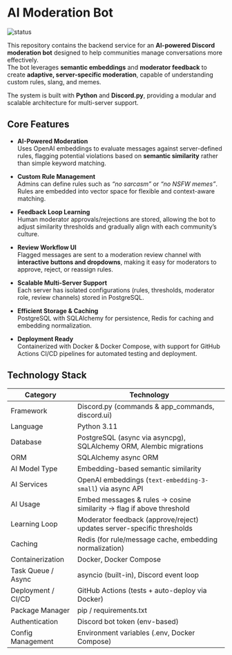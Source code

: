 # AI Moderation Bot

![status](https://img.shields.io/badge/status-in--development-yellow)

This repository contains the backend service for an **AI-powered Discord moderation bot** designed to help communities manage conversations more effectively.  
The bot leverages **semantic embeddings** and **moderator feedback** to create **adaptive, server-specific moderation**, capable of understanding custom rules, slang, and memes.

The system is built with **Python** and **Discord.py**, providing a modular and scalable architecture for multi-server support.

## Core Features

- **AI-Powered Moderation**  
  Uses OpenAI embeddings to evaluate messages against server-defined rules, flagging potential violations based on **semantic similarity** rather than simple keyword matching.

- **Custom Rule Management**  
  Admins can define rules such as _“no sarcasm”_ or _“no NSFW memes”_. Rules are embedded into vector space for flexible and context-aware matching.

- **Feedback Loop Learning**  
  Human moderator approvals/rejections are stored, allowing the bot to adjust similarity thresholds and gradually align with each community’s culture.

- **Review Workflow UI**  
  Flagged messages are sent to a moderation review channel with **interactive buttons and dropdowns**, making it easy for moderators to approve, reject, or reassign rules.

- **Scalable Multi-Server Support**  
  Each server has isolated configurations (rules, thresholds, moderator role, review channels) stored in PostgreSQL.

- **Efficient Storage & Caching**  
  PostgreSQL with SQLAlchemy for persistence, Redis for caching and embedding normalization.

- **Deployment Ready**  
  Containerized with Docker & Docker Compose, with support for GitHub Actions CI/CD pipelines for automated testing and deployment.

## Technology Stack

| **Category**       | **Technology**                                                         |
| ------------------ | ---------------------------------------------------------------------- |
| Framework          | Discord.py (commands & app_commands, discord.ui)                       |
| Language           | Python 3.11                                                            |
| Database           | PostgreSQL (async via asyncpg), SQLAlchemy ORM, Alembic migrations     |
| ORM                | SQLAlchemy async ORM                                                   |
| AI Model Type      | Embedding-based semantic similarity                                    |
| AI Services        | OpenAI embeddings (`text-embedding-3-small`) via async API             |
| AI Usage           | Embed messages & rules → cosine similarity → flag if above threshold   |
| Learning Loop      | Moderator feedback (approve/reject) updates server-specific thresholds |
| Caching            | Redis (for rule/message cache, embedding normalization)                |
| Containerization   | Docker, Docker Compose                                                 |
| Task Queue / Async | asyncio (built-in), Discord event loop                                 |
| Deployment / CI/CD | GitHub Actions (tests + auto-deploy via Docker)                        |
| Package Manager    | pip / requirements.txt                                                 |
| Authentication     | Discord bot token (env-based)                                          |
| Config Management  | Environment variables (.env, Docker Compose)                           |
